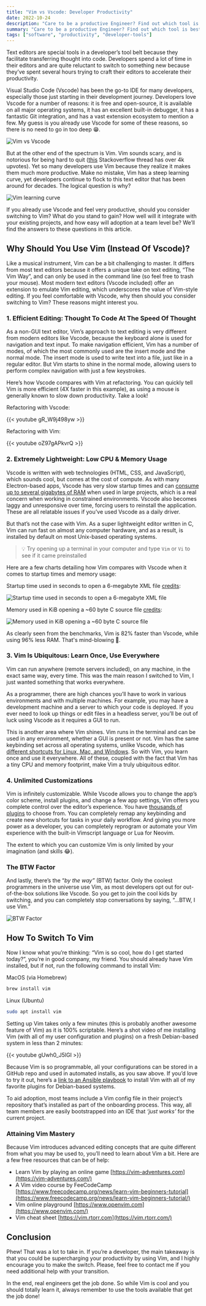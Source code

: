 ```yaml
---
title: "Vim vs Vscode: Developer Productivity"
date: 2022-10-24
description: "Care to be a productive Engineer? Find out which tool is best"
summary: "Care to be a productive Engineer? Find out which tool is best"
tags: ["software", "productivity", "developer-tools"]
---
```


Text editors are special tools in a developer’s tool belt because they facilitate transferring thought into code. Developers spend a lot of time in their editors and are quite reluctant to switch to something new because they’ve spent several hours trying to craft their editors to accelerate their productivity.

Visual Studio Code (Vscode) has been the go-to IDE for many developers, especially those just starting in their development journey. Developers love Vscode for a number of reasons: it is free and open-source, it is available on all major operating systems, it has an excellent built-in debugger, it has a fantastic Git integration, and has a vast extension ecosystem to mention a few. My guess is you already use Vscode for some of these reasons, so there is no need to go in too deep 😁.

![Vim vs Vscode](./images/vscode_meme.webp)

But at the other end of the spectrum is Vim. Vim sounds scary, and is notorious for being hard to quit ([this](https://stackoverflow.com/questions/11828270/how-do-i-exit-vim) Stackoverflow thread has over 4k upvotes). Yet so many developers use Vim because they realize it makes them much more productive. Make no mistake, Vim has a steep learning curve, yet developers continue to flock to this text editor that has been around for decades. The logical question is why?

![Vim learning curve](./images/learning_curve.webp)

If you already use Vscode and feel very productive, should you consider switching to Vim? What do you stand to gain? How well will it integrate with your existing projects, and how easy will adoption at a team level be? We’ll find the answers to these questions in this article.

## Why Should You Use Vim (Instead Of Vscode)?

Like a musical instrument, Vim can be a bit challenging to master. It differs from most text editors because it offers a unique take on text editing, “The Vim Way”, and can only be used in the command line (so feel free to trash your mouse). Most modern text editors (Vscode included) offer an extension to emulate Vim editing, which underscores the value of Vim-style editing. If you feel comfortable with Vscode, why then should you consider switching to Vim? These reasons might interest you.

### 1. Efficient Editing: Thought To Code At The Speed Of Thought

As a non-GUI text editor, Vim’s approach to text editing is very different from modern editors like Vscode, because the keyboard alone is used for navigation and text input. To make navigation efficient, Vim has a number of modes, of which the most commonly used are the insert mode and the normal mode. The insert mode is used to write text into a file, just like in a regular editor. But Vim starts to shine in the normal mode, allowing users to perform complex navigation with just a few keystrokes.

Here’s how Vscode compares with Vim at refactoring. You can quickly tell Vim is more efficient (4X faster in this example), as using a mouse is generally known to slow down productivity. Take a look!

Refactoring with Vscode:

{{< youtube gR_W9j498yw >}}

Refactoring with Vim:

{{< youtube oZ97gAPkvrQ >}}

### 2. Extremely Lightweight: Low CPU & Memory Usage

Vscode is written with web technologies (HTML, CSS, and JavaScript), which sounds cool, but comes at the cost of compute. As with many Electron-based apps, Vscode has very slow startup times and can [consume up to several gigabytes of RAM](https://code.visualstudio.com/docs/supporting/requirements#_hardware) when used in large projects, which is a real concern when working in constrained environments. Vscode also becomes laggy and unresponsive over time, forcing users to reinstall the application. These are all relatable issues if you’ve used Vscode as a daily driver.

But that’s not the case with Vim. As a super lightweight editor written in C, Vim can run fast on almost any computer hardware, and as a result, is installed by default on most Unix-based operating systems.

> 💡 Try opening up a terminal in your computer and type `Vim` or `Vi` to see if it came preinstalled

Here are a few charts detailing how Vim compares with Vscode when it comes to startup times and memory usage:

Startup time used in seconds to open a 6-megabyte XML file [credits](https://medium.com/commitlog/why-i-still-use-vim-67afd76b4db6):

![Startup time used in seconds to open a 6-megabyte XML file](./images/6mb_xml_file.webp)

Memory used in KiB opening a ~60 byte C source file [credits](https://medium.com/commitlog/why-i-still-use-vim-67afd76b4db6):

![Memory used in KiB opening a ~60 byte C source file](./images/60b_c_file.webp)

As clearly seen from the benchmarks, Vim is 82% faster than Vscode, while using 96% less RAM. That's mind-blowing 🤯.

### 3. Vim Is Ubiquitous: Learn Once, Use Everywhere

Vim can run anywhere (remote servers included), on any machine, in the exact same way, every time. This was the main reason I switched to Vim, I just wanted something that works everywhere.

As a programmer, there are high chances you’ll have to work in various environments and with multiple machines. For example, you may have a development machine and a server to which your code is deployed. If you ever need to look up things or edit files in a headless server, you’ll be out of luck using Vscode as it requires a GUI to run.

This is another area where Vim shines. Vim runs in the terminal and can be used in any environment, whether a GUI is present or not. Vim has the same keybinding set across all operating systems, unlike Vscode, which has [different shortcuts for Linux, Mac, and Windows](https://code.visualstudio.com/docs/getstarted/keybindings#_keyboard-shortcuts-reference). So with Vim, you learn once and use it everywhere. All of these, coupled with the fact that Vim has a tiny CPU and memory footprint, make Vim a truly ubiquitous editor.

### 4. Unlimited Customizations

Vim is infinitely customizable. While Vscode allows you to change the app’s color scheme, install plugins, and change a few app settings, Vim offers you complete control over the editor’s experience. You have [thousands of plugins](https://vimawesome.com/) to choose from. You can completely remap any keybinding and create new shortcuts for tasks in your daily workflow. And giving you more power as a developer, you can completely reprogram or automate your Vim experience with the built-in Vimscript language or Lua for Neovim.

The extent to which you can customize Vim is only limited by your imagination (and skills 😂).

### The BTW Factor

And lastly, there’s the “_by the way”_ (BTW) factor. Only the coolest programmers in the universe use Vim, as most developers opt out for out-of-the-box solutions like Vscode. So you get to join the cool kids by switching, and you can completely stop conversations by saying, “…BTW, I use Vim.”

![BTW Factor](./images/btw_factor.webp)

## How To Switch To Vim

Now I know what you’re thinking: “Vim is so cool, how do I get started today?”, you’re in good company, my friend. You should already have Vim installed, but if not, run the following command to install Vim:

MacOS (via Homebrew)

```bash
brew install vim
```

Linux (Ubuntu)

```bash
sudo apt install vim
```

Setting up Vim takes only a few minutes (this is probably another awesome feature of Vim) as it is 100% scriptable. Here’s a shot video of me installing Vim (with all of my user configuration and plugins) on a fresh Debian-based system in less than 2 minutes:

{{< youtube gUwh0_J5lGI >}}

Because Vim is so programmable, all your configurations can be stored in a GitHub repo and used in automated installs, as you saw above. If you’d love to try it out, here’s a [link to an Ansible playbook](https://github.com/cokoghenun/ansible) to install Vim with all of my favorite plugins for Debian-based systems.

To aid adoption, most teams include a Vim config file in their project’s repository that’s installed as part of the onboarding process. This way, all team members are easily bootstrapped into an IDE that _‘just works’_ for the current project.

### Attaining Vim Mastery

Because Vim introduces advanced editing concepts that are quite different from what you may be used to, you’ll need to learn about Vim a bit. Here are a few free resources that can be of help:

- Learn Vim by playing an online game [https://vim-adventures.com](https://vim-adventures.com/)
- A Vim video course by FeeCodeCamp [https://www.freecodecamp.org/news/learn-vim-beginners-tutorial](https://www.freecodecamp.org/news/learn-vim-beginners-tutorial/)
- Vim online playground [https://www.openvim.com](https://www.openvim.com/)
- Vim cheat sheet [https://vim.rtorr.com](https://vim.rtorr.com/)

## Conclusion

Phew! That was a lot to take in. If you’re a developer, the main takeaway is that you could be supercharging your productivity by using Vim, and I highly encourage you to make the switch. Please, feel free to contact me if you need additional help with your transition.

In the end, real engineers get the job done. So while Vim is cool and you should totally learn it, always remember to use the tools available that get the job done!
